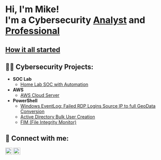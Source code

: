 <h1>Hi, I'm Mike! <br/>I'm a Cybersecurity <a href="https://github.com/ConvictSarge">Analyst</a> and <a href="https://www.linkedin.com/in/mike-maiolo/">Professional</a></h1>

<h2><a href="https://github.com/ConvictSarge/How-it-all-Started">How it all started</a></h2>

<h2>👨‍💻 Cybersecurity Projects:</h2>


- <b>SOC Lab</b>
  - [Home Lab SOC with Automation](https://github.com/ConvictSarge/SOC-Automation-Project)
- <b>AWS</b>
  - [AWS Cloud Server](https://github.com/ConvictSarge/AWS-Cloud-Server)
- <b>PowerShell</b>
  - [Windows EventLog: Failed RDP Logins Source IP to full GeoData Conversion](https://github.com/ConvictSarge/Failed-RDP-Map)
  - [Active Directory Bulk User Creation](https://github.com/ConvictSarge/Active-Directory.PowerShell)
  - [FIM (File Integrity Monitor)](https://github.com/ConvictSarge/PowerShell_FIM)

<h2> 🤳 Connect with me:</h2>

[<img align="left" alt="MikeMaiolo | YouTube" width="22px" src="https://cdn.jsdelivr.net/npm/simple-icons@v3/icons/youtube.svg" />][youtube]
[<img align="left" alt="MikeMaiolo | LinkedIn" width="22px" src="https://cdn.jsdelivr.net/npm/simple-icons@v3/icons/linkedin.svg" />][linkedin]

[youtube]: https://www.youtube.com/channel/UCEDFchhkM_CePrBQ3gaxzjw
[linkedin]: https://linkedin.com/in/mike-maiolo/

<!--
**joshmadakor1/joshmadakor1** is a ✨ _special_ ✨ repository because its `README.md` (this file) appears on your GitHub profile.

Here are some ideas to get you started:

- 🔭 I’m currently working on ...
- 🌱 I’m currently learning ...
- 👯 I’m looking to collaborate on ...
- 🤔 I’m looking for help with ...
- 💬 Ask me about ...
- 📫 How to reach me: ...
- 😄 Pronouns: ...
- ⚡ Fun fact: ...
-->
